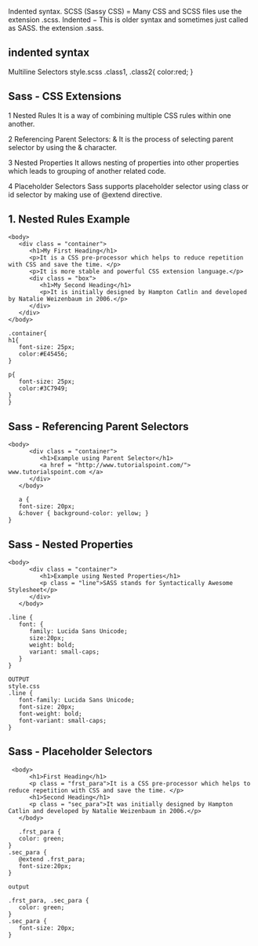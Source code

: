 Indented syntax.
 SCSS (Sassy CSS) = Many CSS and SCSS files use the extension .scss.
 Indented − This is older syntax and sometimes just called as SASS. the extension .sass.

## indented syntax
Multiline Selectors
 style.scss
.class1,
.class2{
   color:red;
}

## Sass - CSS Extensions
1	Nested Rules
It is a way of combining multiple CSS rules within one another.

2	Referencing Parent Selectors: &
It is the process of selecting parent selector by using the & character.

3	Nested Properties
It allows nesting of properties into other properties which leads to grouping of another related code.

4	Placeholder Selectors
Sass supports placeholder selector using class or id selector by making use of @extend directive.


## 1. Nested Rules Example

   ```
 <body>
      <div class = "container">
         <h1>My First Heading</h1>
         <p>It is a CSS pre-processor which helps to reduce repetition with CSS and save the time. </p>
         <p>It is more stable and powerful CSS extension language.</p>
         <div class = "box">
            <h1>My Second Heading</h1>
            <p>It is initially designed by Hampton Catlin and developed by Natalie Weizenbaum in 2006.</p>
         </div>
      </div>
   </body>

.container{
   h1{
      font-size: 25px;
      color:#E45456;
   }
   
   p{
      font-size: 25px;
      color:#3C7949;
   }
}
   ```

## Sass - Referencing Parent Selectors

```
<body>
      <div class = "container">
         <h1>Example using Parent Selector</h1>
         <a href = "http://www.tutorialspoint.com/"> www.tutorialspoint.com </a>
      </div>
   </body>

   a {
   font-size: 20px;
   &:hover { background-color: yellow; }
}
```

## Sass - Nested Properties

```
<body>
      <div class = "container">
         <h1>Example using Nested Properties</h1>
         <p class = "line">SASS stands for Syntactically Awesome Stylesheet</p>
      </div>
   </body>

.line {
   font: {
      family: Lucida Sans Unicode;
      size:20px;
      weight: bold;
      variant: small-caps;
   }
}

OUTPUT
style.css
.line {
   font-family: Lucida Sans Unicode;
   font-size: 20px;
   font-weight: bold;
   font-variant: small-caps;
}
```

## Sass - Placeholder Selectors

```
 <body>
      <h1>First Heading</h1>
      <p class = "frst_para">It is a CSS pre-processor which helps to reduce repetition with CSS and save the time. </p>
      <h1>Second Heading</h1>
      <p class = "sec_para">It was initially designed by Hampton Catlin and developed by Natalie Weizenbaum in 2006.</p>
   </body>

   .frst_para {
   color: green;
}
.sec_para {
   @extend .frst_para;
   font-size:20px;
}

output

.frst_para, .sec_para {
   color: green;
}
.sec_para {
   font-size: 20px;
}
```